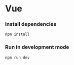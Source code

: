 # Vue

### Install dependencies

```bash
npm install
```

### Run in development mode

```bash
npm run dev
```
